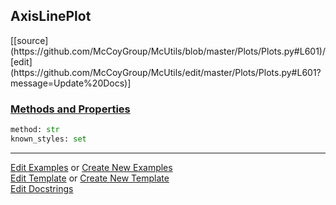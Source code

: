 ## <a id="McUtils.Plots.Plots.AxisLinePlot">AxisLinePlot</a> 
<div class="docs-source-link" markdown="1">
[[source](https://github.com/McCoyGroup/McUtils/blob/master/Plots/Plots.py#L601)/[edit](https://github.com/McCoyGroup/McUtils/edit/master/Plots/Plots.py#L601?message=Update%20Docs)]
</div>



<div class="collapsible-section">
 <div class="collapsible-section collapsible-section-header" markdown="1">
 
### <a class="collapse-link" data-toggle="collapse" href="#methods">Methods and Properties</a> <a class="float-right" data-toggle="collapse" href="#methods"><i class="fa fa-chevron-down"></i></a>

 </div>
 <div class="collapsible-section collapsible-section-body collapse" id="methods" markdown="1">

```python
method: str
known_styles: set
```


 </div>
</div>




___

[Edit Examples](https://github.com/McCoyGroup/McUtils/edit/gh-pages/ci/examples/McUtils/Plots/Plots/AxisLinePlot.md) or 
[Create New Examples](https://github.com/McCoyGroup/McUtils/new/gh-pages/?filename=ci/examples/McUtils/Plots/Plots/AxisLinePlot.md) <br/>
[Edit Template](https://github.com/McCoyGroup/McUtils/edit/gh-pages/ci/docs/McUtils/Plots/Plots/AxisLinePlot.md) or 
[Create New Template](https://github.com/McCoyGroup/McUtils/new/gh-pages/?filename=ci/docs/templates/McUtils/Plots/Plots/AxisLinePlot.md) <br/>
[Edit Docstrings](https://github.com/McCoyGroup/McUtils/edit/master/Plots/Plots.py#L601?message=Update%20Docs)